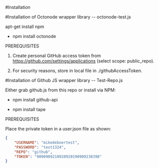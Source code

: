 
#Installation

#Installation of Octonode wrapper library -- octonode-test.js

apt-get install npm

- npm install octonode

 PREREQUISITES

1. Create personal GitHub access token from
   https://github.com/settings/applications
   (select scope: public_repo).

2. For security reasons, store in local file in ./githubAccessToken.



#Installation of Github JS wrapper library -- Test-Repo.js

Either grab github.js from this repo or install via NPM:

- npm install github-api
 
- npm install tape

 PREREQUISITES

Place the private token in a user.json file as shown:
```json
{
    "USERNAME": "mikedeboertest",
    "PASSWORD": "test1324",
    "REPO": "github",
    "TOKEN": "9090909210920920190909238398"
}
```


